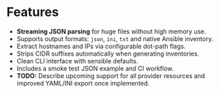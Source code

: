 # Features

- **Streaming JSON parsing** for huge files without high memory use.
- Supports output formats: `json`, `ini`, `txt` and native Ansible inventory.
- Extract hostnames and IPs via configurable dot-path flags.
- Strips CIDR suffixes automatically when generating inventories.
- Clean CLI interface with sensible defaults.
- Includes a smoke test JSON example and CI workflow.
- **TODO:** Describe upcoming support for all provider resources and improved
  YAML/INI export once implemented.

